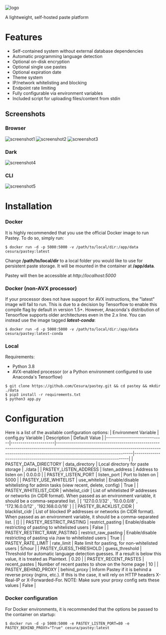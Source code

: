 ![logo](https://i.imgur.com/W22RFJZ.png)

A lightweight, self-hosted paste platform

# Features
* Self-contained system without external database dependencies
* Automatic programming language detection
* Optional on-disk encryption
* Optional single use pastes
* Optional expiration date
* Theme system
* IP/network whitelisting and blocking
* Endpoint rate limiting
* Fully configurable via environment variables
* Included script for uploading files/content from stdin


## Screenshots
### Browser
![screenshot1](https://i.imgur.com/uMUdXnW.png)
![screenshot2](https://i.imgur.com/sNxHUCc.png)
![screenshot3](https://i.imgur.com/8dEy9qT.png)
### Dark
![screenshot4](https://i.imgur.com/U6QRU9S.png)
### CLI
![screenshot5](https://i.imgur.com/FFWGe43.png)

# Installation
### Docker
It is highly recommended that you use the official Docker image to run Pastey. To do so, simply run:
```
$ docker run -d -p 5000:5000 -v /path/to/local/dir:/app/data cesura/pastey:latest
```
Change **/path/to/local/dir** to a local folder you would like to use for persistent paste storage. It will be mounted in the container at **/app/data**.

Pastey will then be accessible at *http://localhost:5000*

### Docker (non-AVX processor)
If your processor does not have support for AVX instructions, the "latest" image will fail to run. This is due to a decision by Tensorflow to enable this compile flag by default in version 1.5+. However, Anaconda's distribution of Tensorflow supports older architectures even in the 2.x line. You can instead use the image tagged ***latest-conda***:
```
$ docker run -d -p 5000:5000 -v /path/to/local/dir:/app/data cesura/pastey:latest-conda
```

### Local
Requirements:
* Python 3.8
* AVX-enabled processor (or a Python environment configured to use Anaconda's Tensorflow)

```
$ git clone https://github.com/Cesura/pastey.git && cd pastey && mkdir ./data
$ pip3 install -r requirements.txt
$ python3 app.py 
```
# Configuration
Here is a list of the available configuration options:
| Environment Variable        | config.py Variable   | Description                                                                                                                                                                                      | Default Value                                                             |
|-----------------------------|----------------------|--------------------------------------------------------------------------------------------------------------------------------------------------------------------------------------------------|---------------------------------------------------------------------------|
| PASTEY_DATA_DIRECTORY       | data_directory       | Local directory for paste storage                                                                                                                                                                | ./data                                                                    |
| PASTEY_LISTEN_ADDRESS       | listen_address       | Address to listen on                                                                                                                                                                             | 0.0.0.0                                                                   |
| PASTEY_LISTEN_PORT          | listen_port          | Port to listen on                                                                                                                                                                                | 5000                                                                      |
| PASTEY_USE_WHITELIST        | use_whitelist        | Enable/disable whitelisting for admin tasks (view recent, delete, config)                                                                                                                        | True                                                                      |
| PASTEY_WHITELIST_CIDR       | whitelist_cidr       | List of whitelisted IP addresses or networks (in CIDR format). When passed as an environment variable, it should be a comma-separated list.                                                      | [ '127.0.0.1/32' ,  '10.0.0.0/8' ,  '172.16.0.0/12' ,  '192.168.0.0/16' ] |
| PASTEY_BLACKLIST_CIDR       | blacklist_cidr       | List of blocked IP addresses or networks (in CIDR format). When passed as an environment variable, it should be a comma-separated list.                                                          | []                                                                        |
| PASTEY_RESTRICT_PASTING     | restrict_pasting     | Enable/disable restricting of pasting to whitelisted users                                                                                                                                       | False                                                                     |
| PASTEY_RESTRICT_RAW_PASTING | restrict_raw_pasting | Enable/disable restricting of pasting via /raw to whitelisted users                                                                                                                              | True                                                                      |
| PASTEY_RATE_LIMIT           | rate_limit           | Rate limit for pasting, for non-whitelisted users                                                                                                                                                | 5/hour                                                                    |
| PASTEY_GUESS_THRESHOLD      | guess_threshold      | Threshold for automatic language detection guesses. If a result is below this value, it is treated as Plaintext.                                                                                 | 0.20                                                                      |
| PASTEY_RECENT_PASTES        | recent_pastes        | Number of recent pastes to show on the home page                                                                                                                                                 | 10                                                                        |
| PASTEY_BEHIND_PROXY         | behind_proxy         | Inform Pastey if it is behind a reverse proxy (nginx, etc.). If this is the case, it will rely on HTTP headers X-Real-IP or X-Forwarded-For. NOTE: Make sure your proxy config sets these values | False                                                                     |

### Docker configuration
For Docker environments, it is recommended that the options be passed to the container on startup: 
```
$ docker run -d -p 5000:5000 -e PASTEY_LISTEN_PORT=80 -e PASTEY_BEHIND_PROXY="True" cesura/pastey:latest
```
